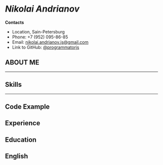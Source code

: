 # _**Nikolai** Andrianov_

**Contacts**
* Location, Sain-Petersburg
* Phone: +7 (952) 095-86-85 
* Email: nikolai.andrianov.js@gmail.com
* Link to GitHub: [@programmatorjs](https://github.com/programmatorjs)

## ABOUT ME

------------
## Skills

------------
## Code Example
## Experience
## Education
## English
